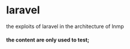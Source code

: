 # laravel
the exploits  of laravel in the architecture of lnmp
####  the content are only used to test;
